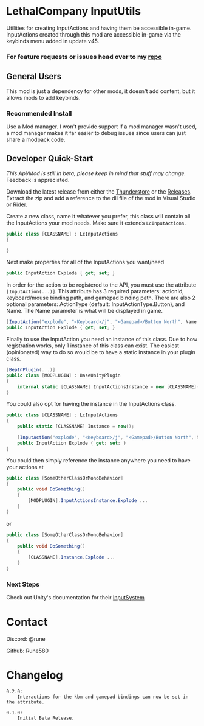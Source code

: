 # LethalCompany InputUtils

Utilities for creating InputActions and having them be accessible in-game.
InputActions created through this mod are accessible in-game via the keybinds menu added in update v45.

### For feature requests or issues head over to my [repo](https://github.com/Rune580/LethalCompanyInputUtils)

## General Users
This mod is just a dependency for other mods, it doesn't add content, but it allows mods to add keybinds.
### Recommended Install
Use a Mod manager. I won't provide support if a mod manager wasn't used, a mod manager makes it far easier to debug issues since users can just share a modpack code.

## Developer Quick-Start
*This Api/Mod is still in beta, please keep in mind that stuff may change.*
Feedback is appreciated.

Download the latest release from either the [Thunderstore](https://thunderstore.io/c/lethal-company/p/Rune580/LethalCompany_InputUtils) or the [Releases](https://github.com/Rune580/LethalCompanyInputUtils/releases).
Extract the zip and add a reference to the dll file of the mod in Visual Studio or Rider.

Create a new class, name it whatever you prefer, this class will contain all the InputActions your mod needs.
Make sure it extends `LcInputActions`.

```csharp
public class [CLASSNAME] : LcInputActions 
{

}
```

Next make properties for all of the InputActions you want/need
```csharp
public InputAction Explode { get; set; }
```

In order for the action to be registered to the API, you must use the attribute `[InputAction(...)]`.
This attribute has 3 required parameters: actionId, keyboard/mouse binding path, and gamepad binding path.
There are also 2 optional parameters: ActionType (default: InputActionType.Button), and Name. The Name parameter is what will be displayed in game.
```csharp
[InputAction("explode", "<Keyboard>/j", "<Gamepad>/Button North", Name = "Explode")]
public InputAction Explode { get; set; }
```

Finally to use the InputAction you need an instance of this class. Due to how registration works, only 1 instance of this class can exist.
The easiest (opinionated) way to do so would be to have a static instance in your plugin class.
```csharp
[BepInPlugin(...)]
public class [MODPLUGIN] : BaseUnityPlugin
{
    internal static [CLASSNAME] InputActionsInstance = new [CLASSNAME]();
}
```
You could also opt for having the instance in the InputActions class.
```csharp
public class [CLASSNAME] : LcInputActions 
{
    public static [CLASSNAME] Instance = new();

    [InputAction("explode", "<Keyboard>/j", "<Gamepad>/Button North", Name = "Explode")]
    public InputAction Explode { get; set; }
}
```

You could then simply reference the instance anywhere you need to have your actions at
```csharp
public class [SomeOtherClassOrMonoBehavior]
{
    public void DoSomething()
    {
        [MODPLUGIN].InputActionsInstance.Explode ...
    }
}
```
or
```csharp
public class [SomeOtherClassOrMonoBehavior]
{
    public void DoSomething()
    {
        [CLASSNAME].Instance.Explode ...
    }
}
```

### Next Steps
Check out Unity's documentation for their [InputSystem](https://docs.unity3d.com/Packages/com.unity.inputsystem@1.7/manual/index.html)

# Contact
Discord: @rune

Github: Rune580

# Changelog
    0.2.0:
        Interactions for the kbm and gamepad bindings can now be set in the attribute.

    0.1.0:
        Initial Beta Release.